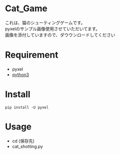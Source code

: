 # Cat_Game
これは、猫のシューティングゲームです。  
pyxelのサンプル画像使用させていただいてます。  
画像を添付していますので、ダウウンロードしてください

# Requirement
* pyxel  　
* [python3](
https://www.python.org/)

# Install
 ```pip install -U pyxel```

# Usage
* cd (保存先)
* cat_shotting.py
